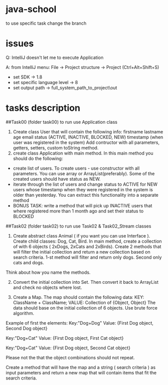 # java-school

to use specific task change the branch

# issues
Q: IntelliJ doesn't let me to execute Application

A: from IntelliJ menu: File -> Project structure -> Project (Ctrl+Alt+Shift+S)
- set SDK -> 1.8
- set specific language level -> 8
- set output path -> full_system_path_to_project\out   

# tasks description
##Task00 (folder task00)
to run use Application class
1) Create class User that will contain the following info:
firstname
lastname
age
email
status (ACTIVE, INACTIVE, BLOCKED, NEW)
timestamp (when user was registered in the system)
Add contructor with all parameters, getters, setters, custom toString method.
2) create class Application with main method.
In this main method you should do the following:
- create list of users. To create users - use constructor with all parameters. 
You can use array or ArrayList(preferably).
Some of the created users should have status as NEW.
- iterate through the list of users and change status to ACTIVE for NEW users 
whose timestamp when they were registered in the system is older than yesterday. 
You can extract this functionality into a separate method
- BONUS TASK: write a method that will pick up INACTIVE users that where registered more than 1 month ago and set their status to BLOCKED

##Task02 (folder task02)
to run use Task02 & Task02_Stream classes
1) Create abstract class Animal ( if you want you can use Interface ). 
Create child classes: Dog, Cat, Bird. In main method, create a collection of with 6 objects ( 2xDogs, 2xCats and 2xBirds). 
Create 2 methods that will filter the initial collection and return a new collection based on search criteria. 1-st method will filter and return only dogs. Second only cats and dogs. 

Think about how you name the methods. 

2) Convert the initial collection into Set. Then convert it back to ArrayList and check no objects where lost. 

3) Create a Map. The map should contain the following data: KEY: ClassName + ClassName; VALUE: Collection of {Object, Object} The data should base on the initial collection of 6 objects. Use brute force algorithm. 

Example of first the elements: 
Key:"Dog+Dog" 
Value: {First Dog object, Second Dog object} 

Key:"Dog+Cat" 
Value: {First Dog object, First Cat object} 

Key:"Dog+Cat" 
Value: {First Dog object, Second Cat object} 

Please not the that the object combinations should not repeat. 

Create a method that will have the map and a string ( search criteria ) as input parameters and return a new map that will contain items that fit the search criteria.

